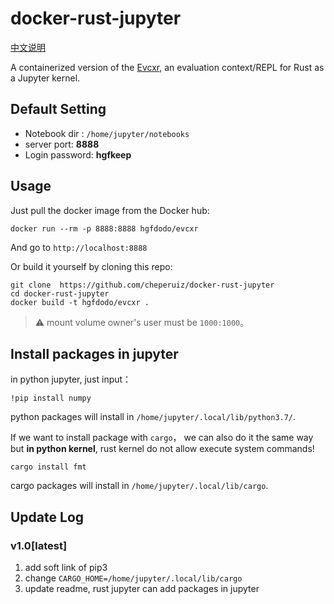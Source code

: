 # docker-rust-jupyter

[中文说明](./README-zh.md)

A containerized version of the [Evcxr](https://github.com/google/evcxr), an evaluation context/REPL for Rust as a Jupyter kernel.

## Default Setting

* Notebook dir : `/home/jupyter/notebooks`
* server port: **8888**
* Login password: **hgfkeep**

## Usage

Just pull the docker image from the Docker hub:

`docker run --rm -p 8888:8888 hgfdodo/evcxr`

And go to `http://localhost:8888`

Or build it yourself by cloning this repo:

```
git clone  https://github.com/cheperuiz/docker-rust-jupyter
cd docker-rust-jupyter
docker build -t hgfdodo/evcxr .
```

> ⚠️ mount volume  owner's user  must be  `1000:1000`。


## Install packages in jupyter

in python jupyter, just input：

```
!pip install numpy
```

python packages will install in `/home/jupyter/.local/lib/python3.7/`.

If we want to install package with `cargo`， we can also do it the same way but **in python kernel**, rust kernel do not allow execute system commands!

```
cargo install fmt
```

cargo packages will install in `/home/jupyter/.local/lib/cargo`.


## Update Log

### v1.0[latest]

1. add soft link of pip3
2. change `CARGO_HOME=/home/jupyter/.local/lib/cargo`
3. update readme, rust jupyter can add packages in jupyter
